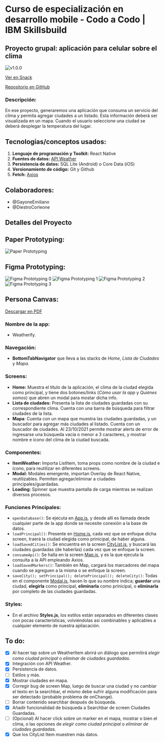 # Curso de especialización en desarrollo mobile - Codo a Codo | IBM Skillsbuild
## Proyecto grupal: aplicación para celular sobre el clima

![v1.0.0](https://img.shields.io/github/v/release/DiestroCorleone/proyecto-ibm-grupo-95?display_name=tag)

[Ver en Snack](https://snack.expo.dev/@diestro/proyecto-ibm-final)

[Repositorio en GitHub](https://github.com/DiestroCorleone/proyecto-ibm-grupo-95/)

### Descripción:

En ese proyecto, generaremos una aplicación que consuma un servicio del clima y permita agregar
ciudades a un listado. Esta información deberá ser visualizada en un mapa. Cuando el usuario seleccione
una ciudad se deberá desplegar la temperatura del lugar.

## Tecnologías/conceptos usados:

1. __Lenguaje de programación y Toolkit:__ React Native
2. __Fuentes de datos:__ [API Weather](https://openweathermap.org/current)
3. __Persistencia de datos:__ SQL Lite (Android) o Core Data (iOS)
4. __Versionamiento de código:__ Git y Github
5. __Fetch:__ [Axios](https://www.npmjs.com/package/react-native-axios)

## Colaboradores:

* @GayoneEmiliano
* @DiestroCorleone

## Detalles del Proyecto

## Paper Prototyping:

![Paper Prototyping](misc/paper-prototyping.JPG)

## Figma Prototyping:

![Figma Prototyping 0](misc/proto1.jpg)
![Figma Prototyping 1](misc/proto2.jpg)
![Figma Prototyping 2](misc/proto3.jpg)
![Figma Prototyping 3](misc/proto4.jpg)

## Persona Canvas:

[Descargar en PDF](misc/persona-canvas.pdf)

### Nombre de la app:

* Weatherify.

### Navegación:

* __BottomTabNavigator__ que lleva a las stacks de _Home_, _Lista de Ciudades_ y _Mapa_.

### Screens:

* __Home:__ Muestra el título de la aplicación, el clima de la ciudad elegida como principal, y tiene dos botones/links (_Cómo usar la app_ y _Quiénes somos_) que abren un modal para mostar dicha info.
* __Lista de ciudades:__ Presenta la lista de ciudades guardadas con su correspondiente clima. Cuenta con una barra de búsqueda para filtrar ciudades de la lista.
* __Mapa__: Cuenta con un mapa que muestra las ciudades guardadas, y un buscador para agregar más ciudades al listado. Cuenta con un buscador de ciudades. Al 23/10/2021 permite mostrar alerts de error de ingresarse una búsqueda vacía o menor a 3 caracteres, y mostrar nombre e ícono del clima de la ciudad buscada.

### Componentes:

* __ItemWeather:__ Importa ListItem, toma props como nombre de la ciudad e ícono, para reutilizar en diferentes screens.
* __Modal:__ Modales emergente, importan Overlay de React Native, reutilizables. Permiten agregar/eliminar a ciudades principales/guardadas.
* __Loading:__ Spinner que muestra pantalla de carga mientras se realizan diversos procesos.

### Funciones Principales:
* ```openDatabase()```: Se ejecuta en [App.js](https://github.com/DiestroCorleone/proyecto-ibm-grupo-95/blob/master/App.js), y desde allí es llamada desde cualquier parte de la app donde se necesite conexión a la base de datos.
* ```loadPrincipal()```: Presente en [Home.js](https://github.com/DiestroCorleone/proyecto-ibm-grupo-95/blob/master/app/screens/Home.js), cada vez que se enfoque dicha screen, traerá la ciudad elegida como prinicipal, de haber alguna.
* ```loadSavedCities()```: Se encuentra en la screen [CityList.js](https://github.com/DiestroCorleone/proyecto-ibm-grupo-95/blob/master/app/screens/CityList.js), y buscará las ciudades guardadas (de haberlas) cada vez que se enfoque la screen.
* ```consumeApi()```: Se halla en la screen [Map.js](https://github.com/DiestroCorleone/proyecto-ibm-grupo-95/blob/master/app/screens/Map.js), y es la que ejecuta la consulta a la API empleando Axios.
* ```loadSavedMarkers()```: También en Map, cargará los marcadores del mapa cuando se agreguen a la misma o se enfoque la screen.
* ```saveCity(); setPrincipal(); deletePrincipal(); deleteCity()```: Todas en el componente [Modal.js](https://github.com/DiestroCorleone/proyecto-ibm-grupo-95/blob/master/app/components/Modal.js), hacen lo que su nombre indica; __guardar__ una ciudad, __elegirla__ como principal, __eliminarla__ como prinicipal, o __eliminarla__ por completo de las ciudades guardadas.

### Styles: 

* En el archivo __Styles.js__, los estilos están separados en diferentes clases con pocas características, volviéndolas así combinables y aplicables a cualquier elemento de nuestra apliacación.

## To do: 

- [x] Al hacer tap sobre un WeatherItem abrirá un diálogo que permitirá _elegir como ciudad principal_ o _eliminar de ciudades guardadas_.
- [x] Integración con API Weather.
- [x] Persistencia de datos.
- [ ] Estilos y más.
- [x] Mostrar ciudades en mapa.
- [x] Corregir bug de screen Map, luego de buscar una ciudad y no cambiar el texto en la searchbar, el mismo debe sufrir alguna modificación para ser detectado (probable problema de onChange).
- [ ] Borrar contenido searchbar después de búsqueda.
- [x] Añadir funcionalidad de búsqueda a Searchbar de screen Ciudades Guardadas.
- [ ] (Opcional) Al hacer click sobre un marker en el mapa, mostrar o bien el clima, o las opciones de _elegir como ciudad principal_ o _eliminar de ciudades guardadas_.
- [x] Que los CityList Item muestren más datos.
